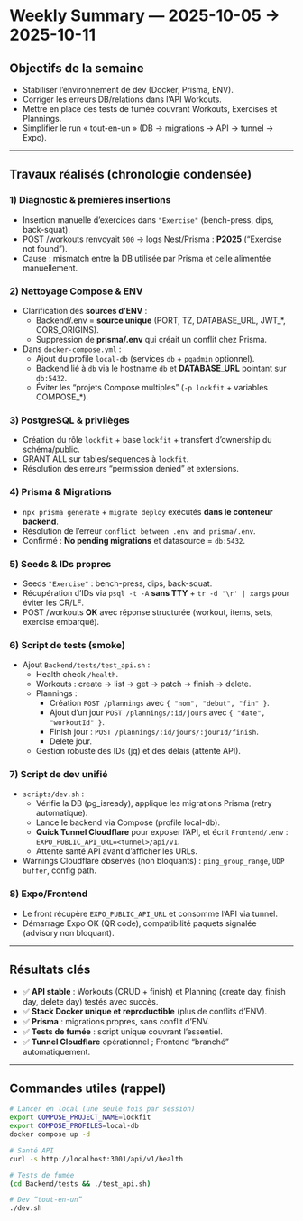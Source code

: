 # Weekly Summary — 2025-10-05 → 2025-10-11

## Objectifs de la semaine
- Stabiliser l’environnement de dev (Docker, Prisma, ENV).
- Corriger les erreurs DB/relations dans l’API Workouts.
- Mettre en place des tests de fumée couvrant Workouts, Exercises et Plannings.
- Simplifier le run « tout-en-un » (DB → migrations → API → tunnel → Expo).

---

## Travaux réalisés (chronologie condensée)

### 1) Diagnostic & premières insertions
- Insertion manuelle d’exercices dans `"Exercise"` (bench-press, dips, back-squat).
- POST /workouts renvoyait `500` → logs Nest/Prisma : **P2025** (“Exercise not found”).
- Cause : mismatch entre la DB utilisée par Prisma et celle alimentée manuellement.

### 2) Nettoyage Compose & ENV
- Clarification des **sources d’ENV** :
  - Backend/.env = **source unique** (PORT, TZ, DATABASE_URL, JWT_*, CORS_ORIGINS).
  - Suppression de **prisma/.env** qui créait un conflit chez Prisma.
- Dans `docker-compose.yml` :
  - Ajout du profile `local-db` (services `db` + `pgadmin` optionnel).
  - Backend lié à `db` via le hostname `db` et **DATABASE_URL** pointant sur `db:5432`.
  - Éviter les “projets Compose multiples” (`-p lockfit` + variables COMPOSE_*).

### 3) PostgreSQL & privilèges
- Création du rôle `lockfit` + base `lockfit` + transfert d’ownership du schéma/public.
- GRANT ALL sur tables/sequences à `lockfit`.
- Résolution des erreurs “permission denied” et extensions.

### 4) Prisma & Migrations
- `npx prisma generate` + `migrate deploy` exécutés **dans le conteneur backend**.
- Résolution de l’erreur `conflict between .env and prisma/.env`.
- Confirmé : **No pending migrations** et datasource = `db:5432`.

### 5) Seeds & IDs propres
- Seeds `"Exercise"` : bench-press, dips, back-squat.
- Récupération d’IDs via `psql -t -A` **sans TTY** + `tr -d '\r' | xargs` pour éviter les CR/LF.
- POST /workouts **OK** avec réponse structurée (workout, items, sets, exercise embarqué).

### 6) Script de tests (smoke)
- Ajout `Backend/tests/test_api.sh` :
  - Health check `/health`.
  - Workouts : create → list → get → patch → finish → delete.
  - Plannings :
    - Création `POST /plannings` avec `{ "nom", "debut", "fin" }`.
    - Ajout d’un jour `POST /plannings/:id/jours` avec `{ "date", "workoutId" }`.
    - Finish jour : `POST /plannings/:id/jours/:jourId/finish`.
    - Delete jour.
  - Gestion robuste des IDs (jq) et des délais (attente API).

### 7) Script de dev unifié
- `scripts/dev.sh` :
  - Vérifie la DB (pg_isready), applique les migrations Prisma (retry automatique).
  - Lance le backend via Compose (profile local-db).
  - **Quick Tunnel Cloudflare** pour exposer l’API, et écrit `Frontend/.env` :
    `EXPO_PUBLIC_API_URL=<tunnel>/api/v1`.
  - Attente santé API avant d’afficher les URLs.
- Warnings Cloudflare observés (non bloquants) : `ping_group_range`, `UDP buffer`, config path.

### 8) Expo/Frontend
- Le front récupère `EXPO_PUBLIC_API_URL` et consomme l’API via tunnel.
- Démarrage Expo OK (QR code), compatibilité paquets signalée (advisory non bloquant).

---

## Résultats clés
- ✅ **API stable** : Workouts (CRUD + finish) et Planning (create day, finish day, delete day) testés avec succès.
- ✅ **Stack Docker unique et reproductible** (plus de conflits d’ENV).
- ✅ **Prisma** : migrations propres, sans conflit d’ENV.
- ✅ **Tests de fumée** : script unique couvrant l’essentiel.
- ✅ **Tunnel Cloudflare** opérationnel ; Frontend “branché” automatiquement.

---

## Commandes utiles (rappel)
```bash
# Lancer en local (une seule fois par session)
export COMPOSE_PROJECT_NAME=lockfit
export COMPOSE_PROFILES=local-db
docker compose up -d

# Santé API
curl -s http://localhost:3001/api/v1/health

# Tests de fumée
(cd Backend/tests && ./test_api.sh)

# Dev “tout-en-un”
./dev.sh
